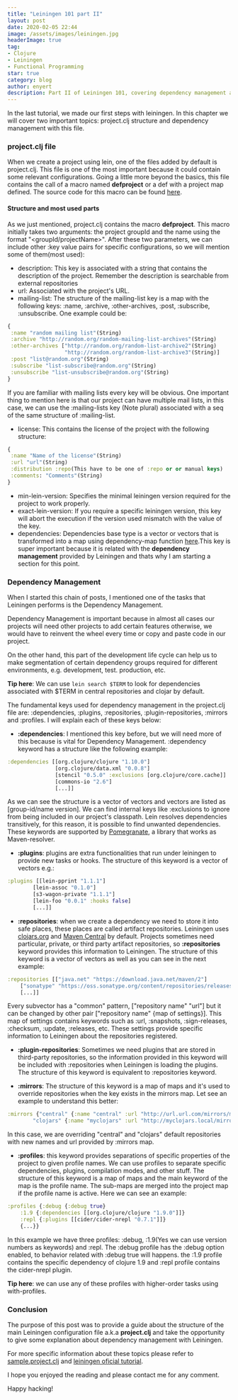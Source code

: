 ```yaml
---
title: "Leiningen 101 part II"
layout: post
date: 2020-02-05 22:44
image: /assets/images/leiningen.jpg
headerImage: true
tag:
- Clojure
- Leiningen
- Functional Programming
star: true
category: blog
author: enyert
description: Part II of Leiningen 101, covering dependency management and project.clj structure
---
```


In the last tutorial, we made our first steps with leiningen. In this chapter we will cover two important topics: project.clj
structure and dependency management with this file.

### project.clj file

When we create a project using lein, one of the files added by default is project.clj. This file is one of the most important because it
could contain some relevant configurations. Going a little more beyond the basics, this file contains the call of a macro named
**defproject** or a def with a project map defined. The source code for this macro can be found
[here](https://github.com/evinasgu/leiningen/blob/master/leiningen-core/src/leiningen/core/project.clj).

#### Structure and most used parts

As we just mentioned, project.clj contains the macro **defproject**. This macro initially takes two arguments: the project groupId and the name
using the format "<groupId/projectName>". After these two parameters, we can include other :key value pairs for specific configurations, so we
will mention some of them(most used):

- description: This key is associated with a string that contains the description of the project. Remember the description is searchable from
external repositories
- url: Associated with the project's URL.
- mailing-list: The structure of the mailing-list key is a map with the following keys: :name, :archive, :other-archives, :post, :subscribe,
:unsubscribe. One example could be:
```clojure
{
 :name "random mailing list"(String)
 :archive "http://random.org/random-mailing-list-archives"(String)
 :other-archives ["http://random.org/random-list-archive2"(String)
                  "http://random.org/random-list-archive3"(String)]
 :post "list@random.org"(String)
 :subscribe "list-subscribe@random.org"(String)
 :unsubscribe "list-unsubscribe@random.org"(String)
}
```
If you are familiar with mailing lists every key will be obvious. One important thing to mention here is that our project can have multiple mail
lists, in this case, we can use the :mailing-lists key (Note plural) associated with a seq of the same structure of :mailing-list.
- license: This contains the license of the project with the following structure:
```clojure
{
 :name "Name of the license"(String)
 :url "url"(String)
 :distribution :repo(This have to be one of :repo or or manual keys)
 :comments: "Comments"(String)
}
```
- min-lein-version: Specifies the minimal leiningen version required for the project to work properly.
- exact-lein-version: If you require a specific leiningen version, this key will abort the execution if the version used mismatch with the value
of the key.
- dependencies: Dependencies base type is a vector or vectors that is transformed into a map using dependency-map function [here](https://github.com/evinasgu/leiningen/blob/master/leiningen-core/src/leiningen/core/project.clj).This key is super important because it is related with the **dependency management** provided by Leiningen and thats why I am starting a section for this point.

### Dependency Management

When I started this chain of posts, I mentioned one of the tasks that Leiningen performs is the Dependency Management.

Dependency Management is important because in almost all cases our projects will need other projects to add certain features otherwise, we would have
to reinvent the wheel every time or copy and paste code in our project.

On the other hand, this part of the development life cycle can help us to make segmentation of certain dependency groups required for different environments, e.g. development,
test. production, etc.

**Tip here**: We can use ```lein search $TERM``` to look for dependencies associated with $TERM in central repositories and clojar by default.

The fundamental keys used for dependency management in the project.clj file are: :dependencies, :plugins, :repositories, :plugin-repositories, :mirrors and :profiles. I will explain each of
these keys below:

- **:dependencies**: I mentioned this key before, but we will need more of this because is vital for Dependency Management. :dependency keyword has a structure like the following example:
```clojure
:dependencies [[org.clojure/clojure "1.10.0"]
		       [org.clojure/data.xml "0.0.8"]
			   [stencil "0.5.0" :exclusions [org.clojure/core.cache]]
			   [commons-io "2.6"]
			   [...]]
```

As we can see the structure is a vector of vectors and vectors are listed as [group-id/name version]. We can find internal keys like :exclusions to ignore from being included in our project's
classpath. Lein resolves dependencies transitively, for this reason, it is possible to find unwanted dependencies. These keywords are supported by [Pomegranate](https://github.com/clj-commons/pomegranate),
a library that works as Maven-resolver.

- **:plugins**: plugins are extra functionalities that run under leiningen to provide new tasks or hooks. The structure of this keyword is a vector of vectors e.g.:
```clojure
:plugins [[lein-pprint "1.1.1"]
		[lein-assoc "0.1.0"]
		[s3-wagon-private "1.1.1"]
		[lein-foo "0.0.1" :hooks false]
		[...]]
```

- **:repositories**: when we create a dependency we need to store it into safe places, these places are called artifact repositories. Leiningen uses [clojars.org](https://clojars.org)
and [Maven Central](https://search.maven.org) by default. Projects sometimes need particular, private, or third party artifact repositories, so **:repositories** keyword provides this information to
Leiningen. The structure of this keyword is a vector of vectors as well as you can see in the next example:

```clojure
:repositories [["java.net" "https://download.java.net/maven/2"]
	["sonatype" "https://oss.sonatype.org/content/repositories/releases"]
	[...]]
```

Every subvector has a "common" pattern, ["repository name" "url"] but it can be changed by other pair ["repository name" {map of settings}]. This map of settings contains keywords such as
:url, :snapshots, :sign-releases, :checksum, :update, :releases, etc. These settings provide specific information to Leiningen about the repositories registered.

- **:plugin-repositories**: Sometimes we need plugins that are stored in third-party repositories, so the information provided in this keyword will be included with :repositories when Leiningen
is loading the plugins. The structure of this keyword is equivalent to :repositories keyword.

- **:mirrors**: The structure of this keyword is a map of maps and it's used to override repositories when the key exists in the mirrors map. Let see an example to understand this better:
```clojure
:mirrors {"central" {:name "central" :url "http://url.url.com/mirrors/maven2"}
		"clojars" {:name "myclojars" :url "http://myclojars.local/mirrors/clojars"}}
```
In this case, we are overriding "central" and "clojars" default repositories with new names and url provided by :mirrors map.

- **:profiles**: this keyword provides separations of specific properties of the project to given profile names. We can use profiles to separate specific dependencies, plugins, compilation modes,
and other stuff. The structure of this keyword is a map of maps and the main keyword of the map is the profile name. The sub-maps are merged into the project map if the profile name is active. Here we
can see an example:

```clojure
:profiles {:debug {:debug true}
	:1.9 {:dependencies [[org.clojure/clojure "1.9.0"]]}
	:repl {:plugins [[cider/cider-nrepl "0.7.1"]]}
	{...}}
```
In this example we have three profiles: :debug, :1.9(Yes we can use version numbers as keywords) and :repl. The :debug profile has the :debug option enabled, to behavior related with :debug true will
happens. the :1.9 profile contains the specific dependency of clojure 1.9 and :repl profile contains the cider-nrepl plugin.

**Tip here**: we can use any of these profiles with higher-order tasks using with-profiles.

### Conclusion

The purpose of this post was to provide a guide about the structure of the main Leiningen configuration file a.k.a **project.clj** and take the opportunity to give some explanation about dependency
management with Leiningen.

For more specific information about these topics please refer to [sample.project.clj](https://github.com/technomancy/leiningen/blob/stable/sample.project.clj) and
[leiningen oficial tutorial](https://github.com/technomancy/leiningen/blob/master/doc/TUTORIAL.md#dependencies).

I hope you enjoyed the reading and please contact me for any comment.

Happy hacking!

